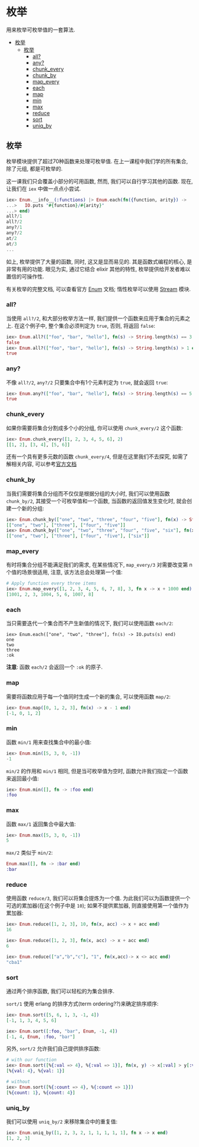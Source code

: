 # 枚举
用来枚举可枚举值的一套算法.

<!-- TOC -->

- [枚举](#%E6%9E%9A%E4%B8%BE)
    - [枚举](#%E6%9E%9A%E4%B8%BE)
        - [all?](#all)
        - [any?](#any)
        - [chunk_every](#chunkevery)
        - [chunk_by](#chunkby)
        - [map_every](#mapevery)
        - [each](#each)
        - [map](#map)
        - [min](#min)
        - [max](#max)
        - [reduce](#reduce)
        - [sort](#sort)
        - [uniq_by](#uniqby)

<!-- /TOC -->

## 枚举
枚举模块提供了超过70种函数来处理可枚举值. 在上一课程中我们学的所有集合, 除了元组, 都是可枚举的.

这一课我们只会覆盖小部分的可用函数, 然而, 我们可以自行学习其他的函数. 现在, 让我们在 `iex` 中做一点点小尝试.
```elixir
iex> Enum.__info__(:functions) |> Enum.each(fn({function, arity}) ->
...>   IO.puts "#{function}/#{arity}"
...> end)
all?/1
all?/2
any?/1
any?/2
at/2
at/3
...
```

如上, 枚举提供了大量的函数, 同时, 这又是显而易见的. 其是函数式编程的核心, 是非常有用的功能. 眼见为实, 通过它结合 elixir 其他的特性, 枚举提供给开发者难以置信的可操作性.

有关枚举的完整文档, 可以查看官方 [Enum](https://hexdocs.pm/elixir/Enum.html) 文档; 惰性枚举可以使用 [Stream](https://hexdocs.pm/elixir/Stream.html) 模块.

### all?
当使用 `all?/2`, 和大部分枚举方法一样, 我们提供一个函数来应用于集合的元素之上. 在这个例子中, 整个集合必须判定为 `true`, 否则, 将返回 `false`:
```elixir
iex> Enum.all?(["foo", "bar", "hello"], fn(s) -> String.length(s) == 3 end)
false
iex> Enum.all?(["foo", "bar", "hello"], fn(s) -> String.length(s) > 1 end)
true
```

### any?
不像 `all?/2`, `any?/2` 只要集合中有1个元素判定为 `true`, 就会返回 `true`:
```elixir
iex> Enum.any?(["foo", "bar", "hello"], fn(s) -> String.length(s) == 5 end)
true
```

### chunk_every
如果你需要将集合分割成多个小的分组, 你可以使用 `chunk_every/2` 这个函数:
```elixir
iex> Enum.chunk_every([1, 2, 3, 4, 5, 6], 2)
[[1, 2], [3, 4], [5, 6]]
```

还有一个具有更多元数的函数 `chunk_every/4`, 但是在这里我们不去探究, 如需了解相关内容, 可以参考[官方文档](https://hexdocs.pm/elixir/Enum.html#chunk_every/4)

### chunk_by
当我们需要将集合分组而不仅仅是根据分组的大小时, 我们可以使用函数 `chunk_by/2`, 其接受一个可枚举值和一个函数, 当函数的返回值发生变化时, 就会创建一个新的分组:
```elixir
iex> Enum.chunk_by(["one", "two", "three", "four", "five"], fn(x) -> String.length(x) end)
[["one", "two"], ["three"], ["four", "five"]]
iex> Enum.chunk_by(["one", "two", "three", "four", "five", "six"], fn(x) -> String.length(x) end)
[["one", "two"], ["three"], ["four", "five"], ["six"]]
```

### map_every
有时将集合分组不能满足我们的需求, 在某些情况下, `map_every/3` 对需要改变第 n 个值的场景很适用, 注意, 该方法总会处理第一个值:
```elixir
# Apply function every three items
iex> Enum.map_every([1, 2, 3, 4, 5, 6, 7, 8], 3, fn x -> x + 1000 end)
[1001, 2, 3, 1004, 5, 6, 1007, 8]
```

### each
当只需要迭代一个集合而不产生新值的情况下, 我们可以使用函数 `each/2`:
```elixir
iex> Enum.each(["one", "two", "three"], fn(s) -> IO.puts(s) end)
one
two
three
:ok
```
**注意**: 函数 `each/2` 会返回一个 `:ok` 的原子.

### map
需要将函数应用于每一个值同时生成一个新的集合, 可以使用函数 `map/2`:
```elixir
iex> Enum.map([0, 1, 2, 3], fn(x) -> x - 1 end)
[-1, 0, 1, 2]
```

### min
函数 `min/1` 用来查找集合中的最小值:
```elixir
iex> Enum.min([5, 3, 0, -1])
-1
```

`min/2` 的作用和 `min/1` 相同, 但是当可枚举值为空时, 函数允许我们指定一个函数来返回最小值:
```elixir 
iex> Enum.min([], fn -> :foo end)
:foo
```

### max
函数 `max/1` 返回集合中最大值:
```elixir
iex> Enum.max([5, 3, 0, -1])
5
```

`max/2` 类似于 `min/2`:
```elixir
Enum.max([], fn -> :bar end)
:bar
```

### reduce
使用函数 `reduce/3`, 我们可以将集合提炼为一个值. 为此我们可以为函数提供一个可选的累加器(在这个例子中是 `10`); 如果不提供累加器, 则直接使用第一个值作为累加器:
```elixir
iex> Enum.reduce([1, 2, 3], 10, fn(x, acc) -> x + acc end)
16

iex> Enum.reduce([1, 2, 3], fn(x, acc) -> x + acc end)
6

iex> Enum.reduce(["a","b","c"], "1", fn(x,acc)-> x <> acc end)
"cba1"
```

### sort
通过两个排序函数, 我们可以轻松的为集合排序.

`sort/1` 使用 erlang 的排序方式(term ordering??)来确定排序顺序:
```elixir
iex> Enum.sort([5, 6, 1, 3, -1, 4])
[-1, 1, 3, 4, 5, 6]

iex> Enum.sort([:foo, "bar", Enum, -1, 4])
[-1, 4, Enum, :foo, "bar"]
```

另外, `sort/2` 允许我们自己提供排序函数:
```elixir
# with our function
iex> Enum.sort([%{:val => 4}, %{:val => 1}], fn(x, y) -> x[:val] > y[:val] end)
[%{val: 4}, %{val: 1}]

# without
iex> Enum.sort([%{:count => 4}, %{:count => 1}])
[%{count: 1}, %{count: 4}]
```

### uniq_by
我们可以使用 `uniq_by/2` 来移除集合中的重复值:
```elixir
iex> Enum.uniq_by([1, 2, 3, 2, 1, 1, 1, 1, 1], fn x -> x end)
[1, 2, 3]
```
